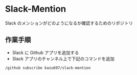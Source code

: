 # Slack-Mention

Slack のメンションがどのようになるか確認するためのリポジトリ

## 作業手順

- Slack に Github アプリを追加する
- Slack アプリのチャンネル上で下記のコマンドを追加

`/github subscribe kazu697/slack-mention`
